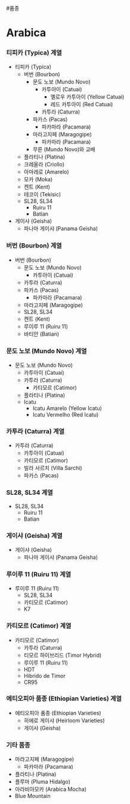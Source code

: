 #품종
# Arabica
### 티피카 (Typica) 계열
- 티피카 (Typica)
  - 버번 (Bourbon)
    - 문도 노보 (Mundo Novo)
      - 카투아이 (Catuai)
        - 옐로우 카투아이 (Yellow Catuai)
        - 레드 카투아이 (Red Catuai)
      - 카투라 (Caturra)
    - 파카스 (Pacas)
      - 파카마라 (Pacamara)
    - 마라고지페 (Maragogipe)
      - 파카마라 (Pacamara)
    - 무른 (Mundo Novo)와 교배
  - 플라티나 (Platina)
  - 크레올라 (Criollo)
  - 아마레로 (Amarelo)
  - 모카 (Moka)
  - 켄트 (Kent)
  - 테코이 (Tekisic)
  - SL28, SL34
    - Ruiru 11
    - Batian
- 게이샤 (Geisha)
  - 파나마 게이샤 (Panama Geisha)

### 버번 (Bourbon) 계열
- 버번 (Bourbon)
  - 문도 노보 (Mundo Novo)
    - 카투아이 (Catuai)
  - 카투라 (Caturra)
  - 파카스 (Pacas)
    - 파카마라 (Pacamara)
  - 마라고지페 (Maragogipe)
  - SL28, SL34
  - 켄트 (Kent)
  - 루이루 11 (Ruiru 11)
  - 바티안 (Batian)

### 문도 노보 (Mundo Novo) 계열
- 문도 노보 (Mundo Novo)
  - 카투아이 (Catuai)
  - 카투라 (Caturra)
    - 카티모르 (Catimor)
  - 플라티나 (Platina)
  - Icatu
    - Icatu Amarelo (Yellow Icatu)
    - Icatu Vermelho (Red Icatu)

### 카투라 (Caturra) 계열
- 카투라 (Caturra)
  - 카투아이 (Catuai)
  - 카티모르 (Catimor)
  - 빌라 사르치 (Villa Sarchi)
  - 파카스 (Pacas)

### SL28, SL34 계열
- SL28, SL34
  - Ruiru 11
  - Batian

### 게이샤 (Geisha) 계열
- 게이샤 (Geisha)
  - 파나마 게이샤 (Panama Geisha)

### 루이루 11 (Ruiru 11) 계열
- 루이루 11 (Ruiru 11)
  - SL28, SL34
  - 카티모르 (Catimor)
  - K7

### 카티모르 (Catimor) 계열
- 카티모르 (Catimor)
  - 카투라 (Caturra)
  - 티모르 하이브리드 (Timor Hybrid)
  - 루이루 11 (Ruiru 11)
  - HDT
  - Hibrido de Timor
  - CR95

### 에티오피아 품종 (Ethiopian Varieties) 계열
- 에티오피아 품종 (Ethiopian Varieties)
  - 히에로 게이샤 (Heirloom Varieties)
  - 게이샤 (Geisha)

### 기타 품종
- 마라고지페 (Maragogipe)
  - 파카마라 (Pacamara)
- 플라티나 (Platina)
- 플루마 (Pluma Hidalgo)
- 아라비아모카 (Arabica Mocha)
- Blue Mountain

